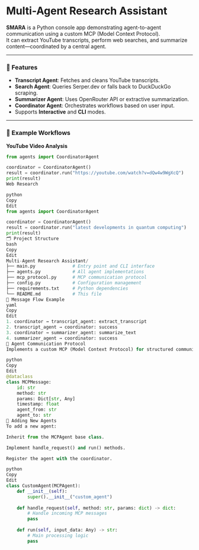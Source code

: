 # Multi-Agent Research Assistant

**SMARA** is a Python console app demonstrating agent-to-agent communication using a custom MCP (Model Context Protocol).  
It can extract YouTube transcripts, perform web searches, and summarize content—coordinated by a central agent.

---

### 🚀 Features
- **Transcript Agent**: Fetches and cleans YouTube transcripts.  
- **Search Agent**: Queries Serper.dev or falls back to DuckDuckGo scraping.  
- **Summarizer Agent**: Uses OpenRouter API or extractive summarization.  
- **Coordinator Agent**: Orchestrates workflows based on user input.  
- Supports **Interactive** and **CLI** modes.

---

### 🔁 Example Workflows

**YouTube Video Analysis**
```python
from agents import CoordinatorAgent

coordinator = CoordinatorAgent()
result = coordinator.run("https://youtube.com/watch?v=dQw4w9WgXcQ")
print(result)
Web Research

python
Copy
Edit
from agents import CoordinatorAgent

coordinator = CoordinatorAgent()
result = coordinator.run("latest developments in quantum computing")
print(result)
🗂️ Project Structure
bash
Copy
Edit
Multi-Agent Research Assistant/
├── main.py              # Entry point and CLI interface
├── agents.py            # All agent implementations
├── mcp_protocol.py      # MCP communication protocol
├── config.py            # Configuration management
├── requirements.txt     # Python dependencies
└── README.md            # This file
🔄 Message Flow Example
yaml
Copy
Edit
1. coordinator → transcript_agent: extract_transcript
2. transcript_agent → coordinator: success
3. coordinator → summarizer_agent: summarize_text
4. summarizer_agent → coordinator: success
📡 Agent Communication Protocol
Implements a custom MCP (Model Context Protocol) for structured communication:

python
Copy
Edit
@dataclass
class MCPMessage:
    id: str
    method: str
    params: Dict[str, Any]
    timestamp: float
    agent_from: str
    agent_to: str
🧩 Adding New Agents
To add a new agent:

Inherit from the MCPAgent base class.

Implement handle_request() and run() methods.

Register the agent with the coordinator.

python
Copy
Edit
class CustomAgent(MCPAgent):
    def __init__(self):
        super().__init__("custom_agent")
    
    def handle_request(self, method: str, params: dict) -> dict:
        # Handle incoming MCP messages
        pass
    
    def run(self, input_data: Any) -> str:
        # Main processing logic
        pass
